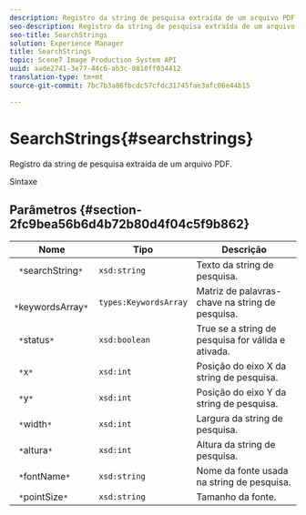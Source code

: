 ```yaml
---
description: Registro da string de pesquisa extraída de um arquivo PDF.
seo-description: Registro da string de pesquisa extraída de um arquivo PDF.
seo-title: SearchStrings
solution: Experience Manager
title: SearchStrings
topic: Scene7 Image Production System API
uuid: aade2741-3e77-44c6-ab3c-0810ff034412
translation-type: tm+mt
source-git-commit: 7bc7b3a86fbcdc57cfdc31745fae3afc06e44b15

---
```



# SearchStrings{#searchstrings}

Registro da string de pesquisa extraída de um arquivo PDF.

Sintaxe

## Parâmetros {#section-2fc9bea56b6d4b72b80d4f04c5f9b862}

| Nome | Tipo | Descrição |
|---|---|---|
| ` *`searchString`*` | `xsd:string` | Texto da string de pesquisa. |
| ` *`keywordsArray`*` | `types:KeywordsArray` | Matriz de palavras-chave na string de pesquisa. |
| ` *`status`*` | `xsd:boolean` | True se a string de pesquisa for válida e ativada. |
| ` *`x`*` | `xsd:int` | Posição do eixo X da string de pesquisa. |
| ` *`y`*` | `xsd:int` | Posição do eixo Y da string de pesquisa. |
| ` *`width`*` | `xsd:int` | Largura da string de pesquisa. |
| ` *`altura`*` | `xsd:int` | Altura da string de pesquisa. |
| ` *`fontName`*` | `xsd:string` | Nome da fonte usada na string de pesquisa. |
| ` *`pointSize`*` | `xsd:string` | Tamanho da fonte. |


